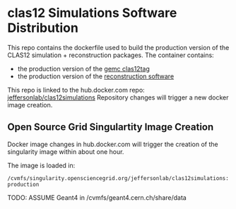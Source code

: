 # clas12 Simulations Software Distribution


This repo contains the dockerfile used to build the production version of the CLAS12 simulation + reconstruction packages. 
The container contains:


- the production version of the [gemc clas12tag](https://github.com/gemc/clas12Tags)
- the production version of the [reconstruction software](https://github.com/JeffersonLab/clas12-offline-software)

This repo is linked to the hub.docker.com repo: [jeffersonlab/clas12simulations](https://cloud.docker.com/u/jeffersonlab/repository/docker/jeffersonlab/clas12simulations)
Repository changes will trigger a new docker image creation.

## Open Source Grid Singulartity Image Creation

Docker image changes in hub.docker.com will trigger the creation of the singularity image within about one hour.

The image is loaded in:

```/cvmfs/singularity.opensciencegrid.org/jeffersonlab/clas12simulations:production```


TODO: ASSUME Geant4 in /cvmfs/geant4.cern.ch/share/data

